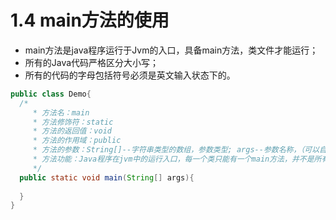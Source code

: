 # 1.4 main方法的使用

- main方法是java程序运行于Jvm的入口，具备main方法，类文件才能运行；
- 所有的Java代码严格区分大小写；
- 所有的代码的字母包括符号必须是英文输入状态下的。

```java
public class Demo{
  /*
	 * 方法名：main
	 * 方法修饰符：static
	 * 方法的返回值：void
	 * 方法的作用域：public
	 * 方法的参数：String[]--字符串类型的数组，参数类型; args--参数名称，（可以自定义）
	 * 方法功能：Java程序在jvm中的运行入口，每一个类只能有一个main方法，并不是所有的java类都有main方法
	 */
  public static void main(String[] args){
    
  }
}
```

